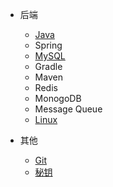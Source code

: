 - 后端

  - [Java](Java)
  - Spring
  - [MySQL](MySQL)
  - Gradle
  - Maven
  - Redis
  - MonogoDB
  - Message Queue
  - [Linux](Linux)

- 其他
  - [Git](Git)
  - [秘钥](Key)
